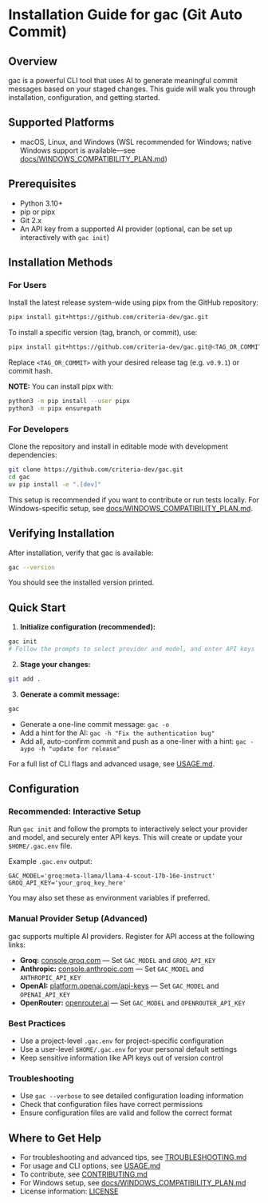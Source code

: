 # Installation Guide for gac (Git Auto Commit)

## Overview

gac is a powerful CLI tool that uses AI to generate meaningful commit messages based on your staged changes. This guide
will walk you through installation, configuration, and getting started.

## Supported Platforms

- macOS, Linux, and Windows (WSL recommended for Windows; native Windows support is available—see
  [docs/WINDOWS_COMPATIBILITY_PLAN.md](docs/WINDOWS_COMPATIBILITY_PLAN.md))

## Prerequisites

- Python 3.10+
- pip or pipx
- Git 2.x
- An API key from a supported AI provider (optional, can be set up interactively with `gac init`)

## Installation Methods

### For Users

Install the latest release system-wide using pipx from the GitHub repository:

```sh
pipx install git+https://github.com/criteria-dev/gac.git
```

To install a specific version (tag, branch, or commit), use:

```sh
pipx install git+https://github.com/criteria-dev/gac.git@<TAG_OR_COMMIT>
```

Replace `<TAG_OR_COMMIT>` with your desired release tag (e.g. `v0.9.1`) or commit hash.

**NOTE:** You can install pipx with:

```sh
python3 -m pip install --user pipx
python3 -m pipx ensurepath
```

### For Developers

Clone the repository and install in editable mode with development dependencies:

```sh
git clone https://github.com/criteria-dev/gac.git
cd gac
uv pip install -e ".[dev]"
```

This setup is recommended if you want to contribute or run tests locally. For Windows-specific setup, see
[docs/WINDOWS_COMPATIBILITY_PLAN.md](docs/WINDOWS_COMPATIBILITY_PLAN.md).

## Verifying Installation

After installation, verify that gac is available:

```sh
gac --version
```

You should see the installed version printed.

## Quick Start

1. **Initialize configuration (recommended):**

```sh
gac init
# Follow the prompts to select provider and model, and enter API keys
```

2. **Stage your changes:**

```sh
git add .
```

3. **Generate a commit message:**

```sh
gac
```

- Generate a one-line commit message: `gac -o`
- Add a hint for the AI: `gac -h "Fix the authentication bug"`
- Add all, auto-confirm commit and push as a one-liner with a hint: `gac -aypo -h "update for release"`

For a full list of CLI flags and advanced usage, see [USAGE.md](USAGE.md).

## Configuration

### Recommended: Interactive Setup

Run `gac init` and follow the prompts to interactively select your provider and model, and securely enter API keys. This
will create or update your `$HOME/.gac.env` file.

Example `.gac.env` output:

```env
GAC_MODEL='groq:meta-llama/llama-4-scout-17b-16e-instruct'
GROQ_API_KEY='your_groq_key_here'
```

You may also set these as environment variables if preferred.

### Manual Provider Setup (Advanced)

gac supports multiple AI providers. Register for API access at the following links:

- **Groq:** [console.groq.com](https://console.groq.com/) — Set `GAC_MODEL` and `GROQ_API_KEY`
- **Anthropic:** [console.anthropic.com](https://console.anthropic.com/) — Set `GAC_MODEL` and `ANTHROPIC_API_KEY`
- **OpenAI:** [platform.openai.com/api-keys](https://platform.openai.com/api-keys) — Set `GAC_MODEL` and
  `OPENAI_API_KEY`
- **OpenRouter:** [openrouter.ai](https://openrouter.ai/) — Set `GAC_MODEL` and `OPENROUTER_API_KEY`

### Best Practices

- Use a project-level `.gac.env` for project-specific configuration
- Use a user-level `$HOME/.gac.env` for your personal default settings
- Keep sensitive information like API keys out of version control

### Troubleshooting

- Use `gac --verbose` to see detailed configuration loading information
- Check that configuration files have correct permissions
- Ensure configuration files are valid and follow the correct format

## Where to Get Help

- For troubleshooting and advanced tips, see [TROUBLESHOOTING.md](TROUBLESHOOTING.md)
- For usage and CLI options, see [USAGE.md](USAGE.md)
- To contribute, see [CONTRIBUTING.md](CONTRIBUTING.md)
- For Windows setup, see [docs/WINDOWS_COMPATIBILITY_PLAN.md](docs/WINDOWS_COMPATIBILITY_PLAN.md)
- License information: [LICENSE](LICENSE)
